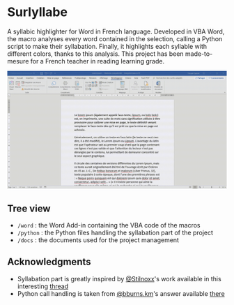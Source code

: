 # Surlyllabe
A syllabic highlighter for Word in French language. Developed in VBA Word, the macro analyses every word contained in the selection, calling a Python script to make their syllabation. Finally, it highlights each syllable with different colors, thanks to this analysis.
This project has been made-to-mesure for a French teacher in reading learning grade.

![demo](docs/demo.gif)

## Tree view

* `/word` : the Word Add-in containing the VBA code of the macros
* `/python` : the Python files handling the syllabation part of the project
* `/docs` : the documents used for the project management

## Acknowledgments

* Syllabation part is greatly inspired by [@Stilnoxx](https://openclassrooms.com/fr/membres/francisvoilure)'s work available in this interesting [thread](https://openclassrooms.com/forum/sujet/comment-decoupe-une-chaine-de-caractere-en-syllabe-23388)
* Python call handling is taken from [@bburns.km](https://stackoverflow.com/users/243392/brian-burns)'s answer available [there](https://stackoverflow.com/questions/2784367/capture-output-value-from-a-shell-command-in-vba/32600510#32600510)
